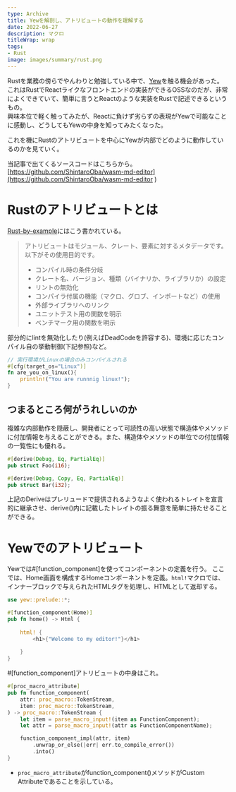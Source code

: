 ```yaml
---
type: Archive
title: Yewを解剖し、アトリビュートの動作を理解する
date: 2022-06-27
description: マクロ
titleWrap: wrap
tags: 
- Rust
image: images/summary/rust.png
---
```


Rustを業務の傍らでやんわりと勉強している中で、[Yew](https://github.com/yewstack/yew)を触る機会があった。
これはRustでReactライクなフロントエンドの実装ができるOSSなのだが、非常によくできていて、簡単に言うとReactのような実装をRustで記述できるというもの。  
興味本位で軽く触ってみたが、Reactに負けず劣らずの表現がYewで可能なことに感動し、どうしてもYewの中身を知ってみたくなった。  

これを機にRustのアトリビュートを中心にYewが内部でどのように動作しているのかを見ていく。

当記事で出てくるソースコードはこちらから。
[https://github.com/ShintaroOba/wasm-md-editor](https://github.com/ShintaroOba/wasm-md-editor
)


# Rustのアトリビュートとは
[Rust-by-example](https://doc.rust-jp.rs/rust-by-example-ja/attribute.html)にはこう書かれている。
> アトリビュートはモジュール、クレート、要素に対するメタデータです。以下がその使用目的です。
> - コンパイル時の条件分岐
> - クレート名、バージョン、種類（バイナリか、ライブラリか）の設定
> - リントの無効化
> - コンパイラ付属の機能（マクロ、グロブ、インポートなど）の使用
> - 外部ライブラリへのリンク
> - ユニットテスト用の関数を明示
> - ベンチマーク用の関数を明示

部分的にlintを無効化したり(例えばDeadCodeを許容する)、環境に応じたコンパイル自の挙動制御(下記参照)など。

````rs
// 実行環境がLinuxの場合のみコンパイルされる
#[cfg(target_os="Linux")]
fn are_you_on_linux(){
    println!("You are runnnig linux!");
}

````


## つまるところ何がうれしいのか
複雑な内部動作を隠蔽し、開発者にとって可読性の高い状態で構造体やメソッドに付加情報を与えることができる。また、構造体やメソッドの単位での付加情報の一覧性にも優れる。

````rs
#[derive(Debug, Eq, PartialEq)]
pub struct Foo(i16);

#[derive(Debug, Copy, Eq, PartialEq)]
pub struct Bar(i32);

````

上記のDeriveはプレリュードで提供されるようなよく使われるトレイトを宣言的に継承させ、derive()内に記載したトレイトの振る舞意を簡単に持たせることができる。

# Yewでのアトリビュート
Yewでは#[function_component]を使ってコンポーネントの定義を行う。
ここでは、Home画面を構成するHomeコンポーネントを定義。``html!``マクロでは、インナーブロックで与えられたHTMLタグを処理し、HTMLとして返却する。

````rs
use yew::prelude::*;

#[function_component(Home)]
pub fn home() -> Html {
   
    html! {
        <h1>{"Welcome to my editor!"}</h1>
       
    }
}
````



#[function_component]アトリビュートの中身はこれ。
````rs
#[proc_macro_attribute]
pub fn function_component(
    attr: proc_macro::TokenStream,
    item: proc_macro::TokenStream,
) -> proc_macro::TokenStream {
    let item = parse_macro_input!(item as FunctionComponent);
    let attr = parse_macro_input!(attr as FunctionComponentName);

    function_component_impl(attr, item)
        .unwrap_or_else(|err| err.to_compile_error())
        .into()
}
````
- ``proc_macro_attribute``がfunction_component()メソッドがCustom Attributeであることを示している。
#
